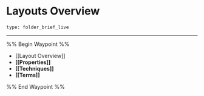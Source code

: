 # Layouts Overview
 
```ccard
type: folder_brief_live
```

 ---

%% Begin Waypoint %%
- [[Layout Overview]]
- **[[Properties]]**
- **[[Techniques]]**
- **[[Terms]]**

%% End Waypoint %%
